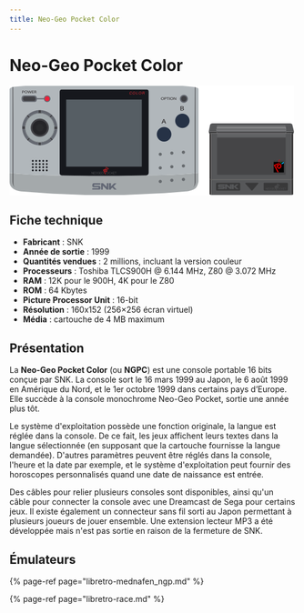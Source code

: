 ```yaml
---
title: Neo-Geo Pocket Color
---
```


# Neo-Geo Pocket Color

![](/migration-images/emulateurs/consoles-portables/neo-geo-pocket-color/image%20%2812%29.png)

## Fiche technique

* **Fabricant** : SNK
* **Année de sortie** : 1999
* **Quantités vendues** : 2 millions, incluant la version couleur
* **Processeurs** : Toshiba TLCS900H @ 6.144 MHz, Z80 @ 3.072 MHz
* **RAM** : 12K pour le 900H, 4K pour le Z80
* **ROM** : 64 Kbytes
* **Picture Processor Unit** : 16-bit
* **Résolution** : 160x152 \(256×256 écran virtuel\)
* **Média** : cartouche de 4 MB maximum

## Présentation

La **Neo-Geo Pocket Color** \(ou **NGPC**\) est une console portable 16 bits conçue par SNK. La console sort le 16 mars 1999 au Japon, le 6 août 1999 en Amérique du Nord, et le 1er octobre 1999 dans certains pays d’Europe. Elle succède à la console monochrome Neo-Geo Pocket, sortie une année plus tôt.

Le système d'exploitation possède une fonction originale, la langue est réglée dans la console. De ce fait, les jeux affichent leurs textes dans la langue sélectionnée \(en supposant que la cartouche fournisse la langue demandée\). D'autres paramètres peuvent être réglés dans la console, l'heure et la date par exemple, et le système d'exploitation peut fournir des horoscopes personnalisés quand une date de naissance est entrée.

Des câbles pour relier plusieurs consoles sont disponibles, ainsi qu'un câble pour connecter la console avec une Dreamcast de Sega pour certains jeux. Il existe également un connecteur sans fil sorti au Japon permettant à plusieurs joueurs de jouer ensemble. Une extension lecteur MP3 a été développée mais n'est pas sortie en raison de la fermeture de SNK.

## Émulateurs

{% page-ref page="libretro-mednafen\_ngp.md" %}

{% page-ref page="libretro-race.md" %}


